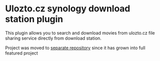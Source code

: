 Ulozto.cz synology download station plugin
==========

This plugin allows you to search and download movies from ulozto.cz file sharing service directly from download station.

Project was moved to [separate repository](https://github.com/gabonator/SynologyUlozTo) since it has grown into full featured project 
